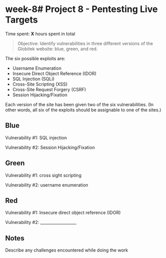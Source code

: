 # week-8# Project 8 - Pentesting Live Targets

Time spent: **X** hours spent in total

> Objective: Identify vulnerabilities in three different versions of the Globitek website: blue, green, and red.

The six possible exploits are:
* Username Enumeration
* Insecure Direct Object Reference (IDOR)
* SQL Injection (SQLi)
* Cross-Site Scripting (XSS)
* Cross-Site Request Forgery (CSRF)
* Session Hijacking/Fixation

Each version of the site has been given two of the six vulnerabilities. (In other words, all six of the exploits should be assignable to one of the sites.)

## Blue

Vulnerability #1: SQL injection 

Vulnerability #2: Session Hijacking/Fixation


## Green

Vulnerability #1: cross sight scripting 

Vulnerability #2: username enumeration


## Red

Vulnerability #1: Insecure direct object reference (IDOR)

Vulnerability #2: __________________


## Notes

Describe any challenges encountered while doing the work
